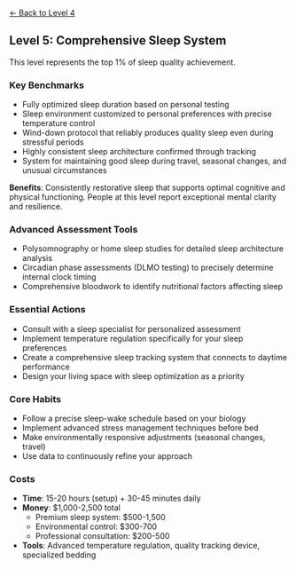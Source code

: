 [← Back to Level 4](level-4)
## Level 5: Comprehensive Sleep System

This level represents the top 1% of sleep quality achievement.

### Key Benchmarks
- Fully optimized sleep duration based on personal testing
- Sleep environment customized to personal preferences with precise temperature control
- Wind-down protocol that reliably produces quality sleep even during stressful periods
- Highly consistent sleep architecture confirmed through tracking
- System for maintaining good sleep during travel, seasonal changes, and unusual circumstances

**Benefits**: Consistently restorative sleep that supports optimal cognitive and physical functioning. People at this level report exceptional mental clarity and resilience.

### Advanced Assessment Tools
- Polysomnography or home sleep studies for detailed sleep architecture analysis
- Circadian phase assessments (DLMO testing) to precisely determine internal clock timing
- Comprehensive bloodwork to identify nutritional factors affecting sleep

### Essential Actions
- Consult with a sleep specialist for personalized assessment
- Implement temperature regulation specifically for your sleep preferences
- Create a comprehensive sleep tracking system that connects to daytime performance
- Design your living space with sleep optimization as a priority

### Core Habits
- Follow a precise sleep-wake schedule based on your biology
- Implement advanced stress management techniques before bed
- Make environmentally responsive adjustments (seasonal changes, travel)
- Use data to continuously refine your approach

### Costs
- **Time**: 15-20 hours (setup) + 30-45 minutes daily
- **Money**: $1,000-2,500 total
  - Premium sleep system: $500-1,500
  - Environmental control: $300-700
  - Professional consultation: $200-500
- **Tools**: Advanced temperature regulation, quality tracking device, specialized bedding
